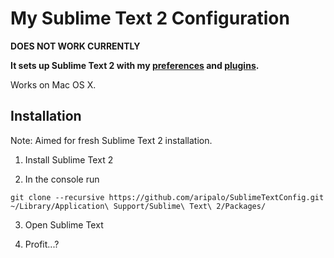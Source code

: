 # My Sublime Text 2 Configuration

**DOES NOT WORK CURRENTLY**

**It sets up Sublime Text 2 with my [preferences](Preferences.sublime-settings) and [plugins](Package%20Control.sublime-settings).**

Works on Mac OS X.

## Installation

Note: Aimed for fresh Sublime Text 2 installation.

1. Install Sublime Text 2

2. In the console run 
  ```
  git clone --recursive https://github.com/aripalo/SublimeTextConfig.git ~/Library/Application\ Support/Sublime\ Text\ 2/Packages/
  ```

3. Open Sublime Text

4. Profit...?